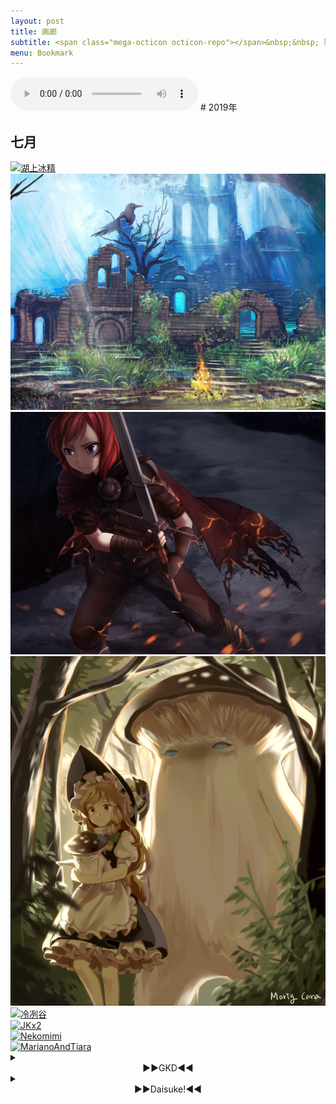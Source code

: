 ```yaml
---
layout: post
title: 画廊
subtitle: <span class="mega-octicon octicon-repo"></span>&nbsp;&nbsp; 雅俗共赏
menu: Bookmark
---
```

<audio src="http://m10.music.126.net/20190726213235/46d0638a9d3f91ed72a8310776326323/ymusic/334c/0292/a2aa/dbcfca93961a35c55f46a7a24a5227f1.mp3" controls="controls" autoplay="autoplay" loop="loop">
？害搁这用老浏览器网上冲浪呢，不支持音乐播放
</audio>
# 2019年
  
## 七月
<div class="row">

<div class="col-sm-6 col-md-3">
<a href="https://github.com/Atelier-Icelf/ImageDept/raw/master/Anime/Cirno_50921982.jpg" target="_blank" class="thumbnail">
<img src="https://github.com/Atelier-Icelf/ImageDept/raw/master/Anime/Cirno_50921982.jpg"
alt="湖上冰精">
</a>
</div>

<div class="col-sm-6 col-md-3">
<a href="https://raw.githubusercontent.com/Atelier-Icelf/ImageDept/master/Anime/FirelinkShrine.png" target="_blank" class="thumbnail">
<img src="https://raw.githubusercontent.com/Atelier-Icelf/ImageDept/master/Anime/FirelinkShrine.png"
alt="火鸡场">
</a>
</div>

<div class="col-sm-6 col-md-3">
<a href="https://raw.githubusercontent.com/Atelier-Icelf/ImageDept/master/images/Darksouls/Dark-Souls-3-Dark-Souls-%D1%84%D1%8D%D0%BD%D0%B4%D0%BE%D0%BC%D1%8B-crossover-3210995.png" target="_blank" class="thumbnail">
<img src="https://raw.githubusercontent.com/Atelier-Icelf/ImageDept/master/images/Darksouls/Dark-Souls-3-Dark-Souls-%D1%84%D1%8D%D0%BD%D0%B4%D0%BE%D0%BC%D1%8B-crossover-3210995.png"
alt="ds3">
</a>
</div>

<div class="col-sm-6 col-md-3">
<a href="https://raw.githubusercontent.com/Atelier-Icelf/ImageDept/master/images/Darksouls/Anime-Silence-Girl-Kirisame-Marisa-Touhou-Project-3188943.png" target="_blank" class="thumbnail">
<img src="https://raw.githubusercontent.com/Atelier-Icelf/ImageDept/master/images/Darksouls/Anime-Silence-Girl-Kirisame-Marisa-Touhou-Project-3188943.png"
alt="ds3-2">
</a>
</div>

<div class="col-sm-6 col-md-3">
<a href="https://github.com/Atelier-Icelf/ImageDept/raw/master/images/Darksouls/%E5%86%B7%E5%86%BD%E8%B0%B7.png" target="_blank" class="thumbnail">
<img src="https://github.com/Atelier-Icelf/ImageDept/raw/master/images/Darksouls/%E5%86%B7%E5%86%BD%E8%B0%B7.png"
alt="冷冽谷">
</a>
</div>


<div class="col-sm-6 col-md-3">
<a href="https://raw.githubusercontent.com/Atelier-Icelf/ImageDept/master/Anime/JKx2.jpg" target="_blank" class="thumbnail">
<img src="https://raw.githubusercontent.com/Atelier-Icelf/ImageDept/master/Anime/JKx2.jpg"
alt="JKx2">
</a>
</div>

<div class="col-sm-6 col-md-3">
<a href="https://github.com/Atelier-Icelf/ImageDept/raw/master/Anime/Nekomimi.png" target="_blank" class="thumbnail">
<img src="https://github.com/Atelier-Icelf/ImageDept/raw/master/Anime/Nekomimi.png"
alt="Nekomimi">
</a>
</div>

<div class="col-sm-6 col-md-3">
<a href="https://github.com/Atelier-Icelf/ImageDept/raw/master/Anime/MarianoAndTiara.png" target="_blank" class="thumbnail">
<img src="https://github.com/Atelier-Icelf/ImageDept/raw/master/Anime/MarianoAndTiara.png"
alt="MarianoAndTiara">
</a>
</div>




</div>


<details>
  <summary><div class="text" style=" text-align:center;">▶▶GKD◀◀</div></summary>

  <div class="row">

  <div class="col-sm-6 col-md-3">
  <a href="https://raw.githubusercontent.com/Atelier-Icelf/ImageDept/master/Anime/5ro/MarianoAndTiara_ero.png" target="_blank" class="thumbnail">
  <img src="https://raw.githubusercontent.com/Atelier-Icelf/ImageDept/master/Anime/5ro/MarianoAndTiara_ero.png"  alt="MarianoAndTiara_ero" /> 
  </a>
  </div>
   
  <div class="col-sm-6 col-md-3">
  <a href="https://raw.githubusercontent.com/Atelier-Icelf/ImageDept/master/Anime/5ro/yande.re%20257970%20bottomless%20breasts%20cum%20dress_shirt%20galette%20k-ko%20nadeshiko_futaba%20nipples%20no_bra%20onii-chan_sharing%20open_shirt.jpg" target="_blank" class="thumbnail">
  <img src="https://raw.githubusercontent.com/Atelier-Icelf/ImageDept/master/Anime/5ro/yande.re%20257970%20bottomless%20breasts%20cum%20dress_shirt%20galette%20k-ko%20nadeshiko_futaba%20nipples%20no_bra%20onii-chan_sharing%20open_shirt.jpg"  alt="MarianoAndTiara_ero" /> 
  </a>
  </div>

</div>
</details>


<details>
  <summary><div class="text" style=" text-align:center;">▶▶Daisuke!◀◀</div></summary>

  <div class="row">

  <div class="col-sm-6 col-md-3">
  <a href="https://raw.githubusercontent.com/Atelier-Icelf/ImageDept/master/images/Others/daisuke.gif" target="_blank" class="thumbnail">
  <img src="https://raw.githubusercontent.com/Atelier-Icelf/ImageDept/master/images/Others/daisuke.gif"
  alt="disuke">
  </a>
  </div>
  
</div>
</details>









<!-- # 2019年
<details>
  <summary><h1 style="font-size:200%">▶七月◀</h1></summary>

  <img src="https://github.com/Atelier-Icelf/ImageDept/raw/master/Anime/Cirno_50921982.jpg"  alt="湖上冰精" /> 
  <img src="https://raw.githubusercontent.com/Atelier-Icelf/ImageDept/master/Anime/FirelinkShrine.png"  alt="火鸡场" /> 
  <img src="https://raw.githubusercontent.com/Atelier-Icelf/ImageDept/master/Anime/JKx2.jpg"  alt="jkx2" /> 
  <img src="https://github.com/Atelier-Icelf/ImageDept/raw/master/Anime/Nekomimi.png"  alt="Nekomimi" /> 
  <img src="https://github.com/Atelier-Icelf/ImageDept/raw/master/Anime/MarianoAndTiara.png"  alt="MarianoAndTiara" /> 

<details>
  <summary><div class="text" style=" text-align:center;"><h1 style="font-size:150%">▶▶GKD◀◀</h1></div></summary>

  <img src="https://raw.githubusercontent.com/Atelier-Icelf/ImageDept/master/Anime/5ro/MarianoAndTiara_ero.png"  alt="MarianoAndTiara_ero" /> 
</details>
  
<details>
  <summary><div class="text" style=" text-align:center;"><h1 style="font-size:150%">▶▶GKD◀◀</h1></div></summary>

  <img src="https://raw.githubusercontent.com/Atelier-Icelf/ImageDept/master/Anime/5ro/yande.re%20257970%20bottomless%20breasts%20cum%20dress_shirt%20galette%20k-ko%20nadeshiko_futaba%20nipples%20no_bra%20onii-chan_sharing%20open_shirt.jpg"  alt="ero1" /> 
  <img src="https://raw.githubusercontent.com/Atelier-Icelf/ImageDept/master/Anime/5ro/yande.re%20257695%20partial_scan%20raw_scan.jpg"  alt="ero2" /> 
</details>
 
  <img src="https://raw.githubusercontent.com/Atelier-Icelf/ImageDept/master/images/Darksouls/Dark-Souls-3-Dark-Souls-%D1%84%D1%8D%D0%BD%D0%B4%D0%BE%D0%BC%D1%8B-crossover-3210995.png"  alt="ds3" /> 
  <img src="https://raw.githubusercontent.com/Atelier-Icelf/ImageDept/master/images/Darksouls/Anime-Silence-Girl-Kirisame-Marisa-Touhou-Project-3188943.png"  alt="ds3-2" /> 
  <img src="https://github.com/Atelier-Icelf/ImageDept/raw/master/images/Darksouls/%E5%86%B7%E5%86%BD%E8%B0%B7.png"  alt="冷冽谷" /> 
  
<details>
  <summary><div class="text" style=" text-align:center;"><h1 style="font-size:150%">▶▶Daisuke!◀◀</h1></div></summary>
  
  <img src="https://raw.githubusercontent.com/Atelier-Icelf/ImageDept/master/images/Others/daisuke.gif"  alt="daisuke" /> 
</details>

</details>



 -->